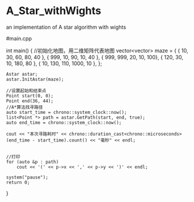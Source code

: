 # A_Star_withWights
an implementation of A star algorithm with wights

#main.cpp

int main()
{
	//初始化地图，用二维矩阵代表地图
	vector<vector<int>> maze = {
		{ 10, 30, 60, 80, 40 },
		{ 999, 10, 90, 10, 40 },
		{ 999, 999, 20, 10, 100},
		{ 120, 30, 10, 180, 80 },
		{ 10, 130, 110, 1000, 10 },
		};
  
	Astar astar;
	astar.InitAstar(maze);

	//设置起始和结束点  
	Point start(0, 0);
	Point end(36, 44);
	//A*算法找寻路径
	auto start_time = chrono::system_clock::now();
	list<Point *> path = astar.GetPath(start, end, true);
	auto end_time = chrono::system_clock::now();

	cout << "本次寻路耗时" << chrono::duration_cast<chrono::microseconds>(end_time - start_time).count() << "毫秒" << endl;


	//打印  
	for (auto &p : path)
		cout << '(' << p->x << ',' << p->y << ')' << endl;

	system("pause");
	return 0;
}

